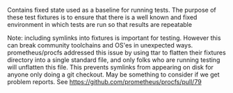 Contains fixed state used as a baseline for running tests. The purpose of these test fixtures
is to ensure that there is a well known and fixed environment in which tests are run so that
results are repeatable

Note: including symlinks into fixtures is important for testing. However this can break 
community toolchains and OS'es in unexpected ways. prometheus/procfs addressed this 
issue by using ttar to flatten their fixtures directory into a single standard file, and 
only folks who are running testing will unflatten this file. This prevents symlinks from
appearing on disk for anyone only doing a git checkout. May be something to consider if 
we get problem reports. See https://github.com/prometheus/procfs/pull/79

